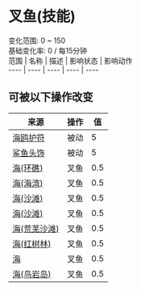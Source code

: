 # 叉鱼(技能)  
变化范围: 0 ~ 150  
基础变化率: 0 / 每15分钟  
范围  |  名称  |  描述  |  影响状态  |  影响动作  
----  |  ----  |  ----  |  ----  |  ----  
## 可被以下操作改变  
来源  |  操作  |  值  
----  |  ----  |  ----  
[海鸥护符](SeagullCharm.md)  |  被动  |  5  
[鲨鱼头饰](SharkHeadpiece.md)  |  被动  |  5  
[海(环礁)](Sea_Atoll.md)  |  叉鱼  |  0.5  
[海(海湾)](Sea_Bay.md)  |  叉鱼  |  0.5  
[海(沙滩)](Sea_Beach.md)  |  叉鱼  |  0.5  
[海(沙滩)](Sea_Cove.md)  |  叉鱼  |  0.5  
[海(荒芜沙滩)](Sea_DesolateBeach.md)  |  叉鱼  |  0.5  
[海(红树林)](Sea_Mangroves.md)  |  叉鱼  |  0.5  
[海](Sea_Raft.md)  |  叉鱼  |  0.5  
[海(鸟岩岛)](Sea_Rocks.md)  |  叉鱼  |  0.5  
